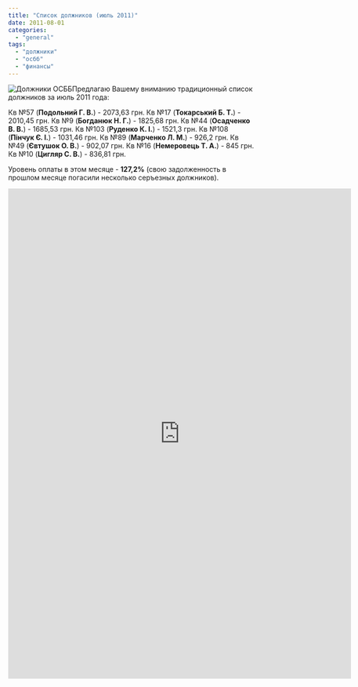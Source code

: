 ```yaml
---
title: "Список должников (июль 2011)"
date: 2011-08-01
categories: 
  - "general"
tags: 
  - "должники"
  - "осбб"
  - "финансы"
---
```


![Должники ОСББ](http://shevchenko4a.brovary.org/wp-content/uploads/2011/05/osbb-doljniki.jpg "Должники ОСББ")Предлагаю Вашему вниманию традиционный список должников за июль 2011 года:

Кв №57 (**Подольний Г. В.**) - 2073,63 грн. Кв №17 (**Токарський Б. Т.**) - 2010,45 грн. Кв №9 (**Богданюк Н. Г.**) - 1825,68 грн. Кв №44 (**Осадченко В. В.**) - 1685,53 грн. Кв №103 (**Руденко К. І.**) - 1521,3 грн. Кв №108 (**Пінчук Є. І.**) - 1031,46 грн. Кв №89 (**Марченко Л. М.**) - 926,2 грн. Кв №49 (**Євтушок О. В.**) - 902,07 грн. Кв №16 (**Немеровець Т. А.**) - 845 грн. Кв №10 (**Цигляр С. В.**) - 836,81 грн.

Уровень оплаты в этом месяце - <!--more-->**127,2%** (свою задолженность в прошлом месяце погасили несколько серъезных должников).

<iframe width="700" height="1000" frameborder="0" src="https://spreadsheets.google.com/spreadsheet/pub?hl=en_GB&amp;hl=en_GB&amp;key=0AhE2NQlPHqm_dHlyU0RGZnRmVVlDSmE3RUxISndkU3c&amp;single=true&amp;gid=10&amp;output=html&amp;widget=true"></iframe>
